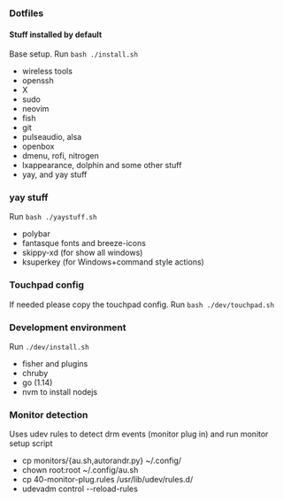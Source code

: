 ### Dotfiles


#### Stuff installed by default

Base setup. Run `bash ./install.sh`

- wireless tools
- openssh
- X
- sudo
- neovim
- fish
- git
- pulseaudio, alsa
- openbox
- dmenu, rofi, nitrogen
- lxappearance, dolphin and some other stuff
- yay, and yay stuff

### yay stuff

Run `bash ./yaystuff.sh`

- polybar
- fantasque fonts and breeze-icons
- skippy-xd (for show all windows)
- ksuperkey (for Windows+command style actions)

### Touchpad config

If needed please copy the touchpad config.
Run `bash ./dev/touchpad.sh`

### Development environment

Run `./dev/install.sh`

- fisher and plugins
- chruby
- go (1.14)
- nvm to install nodejs

### Monitor detection

Uses udev rules to detect drm events (monitor plug in) and run monitor setup script

- cp monitors/{au.sh,autorandr.py} ~/.config/
- chown root:root ~/.config/au.sh
- cp 40-monitor-plug.rules /usr/lib/udev/rules.d/
- udevadm control --reload-rules
 
